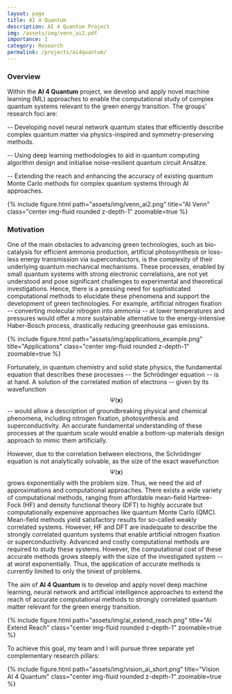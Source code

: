 ```yaml
---
layout: page
title: AI 4 Quantum
description: AI 4 Quantum Project
img: /assets/img/venn_ai2.pdf
importance: 1
category: Research
permalink: /projects/ai4quantum/
---
```

<h3>Overview</h3> 

Within the <b>AI 4 Quantum</b> project, we develop and apply novel machine learning (ML) approaches to enable the computational study of complex quantum systems relevant to the green energy transition. 
The groups' research foci are: 

-- Developing novel neural network quantum states that efficiently describe complex quantum matter via physics-inspired and symmetry-preserving methods.  

-- Using deep learning methodologies to aid in quantum computing algorithm design and initialise noise-resilient quantum circuit Ansätze. 

-- Extending the reach and enhancing the accuracy of existing quantum Monte Carlo methods for complex quantum systems through AI approaches.  <br>

{% include figure.html path="assets/img/venn_ai2.png" title="AI Venn" class="center img-fluid rounded z-depth-1" zoomable=true %} 


<h3>Motivation</h3> 

One of the main obstacles to advancing green technologies, such as bio-catalysis for efficient ammonia production, artificial photosynthesis or loss-less energy transmission via superconductors, is the complexity of their underlying quantum mechanical mechanisms. These processes, enabled by small quantum systems with strong electronic correlations, are not yet understood and pose significant challenges to experimental and theoretical investigations. Hence, there is a pressing need for sophisticated computational methods to elucidate these phenomena and support the development of green technologies. For example, artificial nitrogen fixation -- converting molecular nitrogen into ammonia --  at lower temperatures and pressures would offer a more sustainable alternative to the energy-intensive Haber-Bosch process, drastically reducing greenhouse gas emissions.

{% include figure.html path="assets/img/applications_example.png" title="Applications" class="center img-fluid rounded z-depth-1" zoomable=true %} 

Fortunately, in quantum chemistry and solid state physics, the fundamental equation that describes these processes -- the Schrödinger equation -- is at hand. 
A solution of the correlated motion of electrons -- given by its wavefunction $$\Psi(\mathbf{x})$$ -- would allow a description of groundbreaking physical and chemical phenomena, including nitrogen fixation, photosynthesis and superconductivity.
An accurate fundamental understanding of these processes at the quantum scale would enable a bottom-up materials design approach to mimic them artificially.

However, due to the correlation between electrons, the Schrödinger equation is not analytically solvable, as the size of the exact wavefunction $$\Psi(\mathbf{x})$$ grows exponentially with the problem size.
Thus, we need the aid of approximations and computational approaches.
There exists a wide variety of computational methods, ranging from affordable mean-field Hartree-Fock (HF) and density functional theory (DFT) to highly accurate but computationally expensive approaches like quantum Monte Carlo (QMC). 
Mean-field methods yield satisfactory results for so-called weakly correlated systems.  However, HF and DFT are inadequate to describe the strongly correlated quantum systems that enable artificial nitrogen fixation or superconductivity.  Advanced and costly computational methods are required to study these systems. However, the computational cost of these accurate methods grows steeply with the size of the investigated system -- at worst exponentially. Thus, the application of accurate methods is currently limited to only the tiniest of problems.


The aim of <b>AI 4 Quantum</b> is to develop and apply novel deep machine learning, neural network and artificial intelligence approaches to extend the reach of accurate computational methods to strongly correlated quantum matter relevant for the green energy transition. 

{% include figure.html path="assets/img/ai_extend_reach.png" title="AI Extend Reach" class="center img-fluid rounded z-depth-1" zoomable=true %} 

To achieve this goal, my team and I will pursue three separate yet complementary research pillars:

{% include figure.html path="assets/img/vision_ai_short.png" title="Vision AI 4 Quantum" class="center img-fluid rounded z-depth-1" zoomable=true %} 
